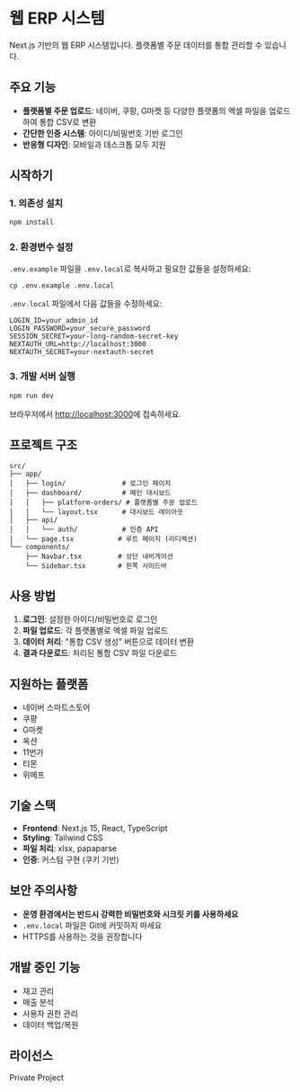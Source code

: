# 웹 ERP 시스템

Next.js 기반의 웹 ERP 시스템입니다. 플랫폼별 주문 데이터를 통합 관리할 수 있습니다.

## 주요 기능

-   **플랫폼별 주문 업로드**: 네이버, 쿠팡, G마켓 등 다양한 플랫폼의 엑셀 파일을 업로드하여 통합 CSV로 변환
-   **간단한 인증 시스템**: 아이디/비밀번호 기반 로그인
-   **반응형 디자인**: 모바일과 데스크톱 모두 지원

## 시작하기

### 1. 의존성 설치

```bash
npm install
```

### 2. 환경변수 설정

`.env.example` 파일을 `.env.local`로 복사하고 필요한 값들을 설정하세요:

```bash
cp .env.example .env.local
```

`.env.local` 파일에서 다음 값들을 수정하세요:

```env
LOGIN_ID=your_admin_id
LOGIN_PASSWORD=your_secure_password
SESSION_SECRET=your-long-random-secret-key
NEXTAUTH_URL=http://localhost:3000
NEXTAUTH_SECRET=your-nextauth-secret
```

### 3. 개발 서버 실행

```bash
npm run dev
```

브라우저에서 [http://localhost:3000](http://localhost:3000)에 접속하세요.

## 프로젝트 구조

```
src/
├── app/
│   ├── login/              # 로그인 페이지
│   ├── dashboard/          # 메인 대시보드
│   │   ├── platform-orders/ # 플랫폼별 주문 업로드
│   │   └── layout.tsx      # 대시보드 레이아웃
│   ├── api/
│   │   └── auth/           # 인증 API
│   └── page.tsx           # 루트 페이지 (리디렉션)
└── components/
    ├── Navbar.tsx         # 상단 네비게이션
    └── Sidebar.tsx        # 왼쪽 사이드바
```

## 사용 방법

1. **로그인**: 설정한 아이디/비밀번호로 로그인
2. **파일 업로드**: 각 플랫폼별로 엑셀 파일 업로드
3. **데이터 처리**: "통합 CSV 생성" 버튼으로 데이터 변환
4. **결과 다운로드**: 처리된 통합 CSV 파일 다운로드

## 지원하는 플랫폼

-   네이버 스마트스토어
-   쿠팡
-   G마켓
-   옥션
-   11번가
-   티몬
-   위메프

## 기술 스택

-   **Frontend**: Next.js 15, React, TypeScript
-   **Styling**: Tailwind CSS
-   **파일 처리**: xlsx, papaparse
-   **인증**: 커스텀 구현 (쿠키 기반)

## 보안 주의사항

-   **운영 환경에서는 반드시 강력한 비밀번호와 시크릿 키를 사용하세요**
-   `.env.local` 파일은 Git에 커밋하지 마세요
-   HTTPS를 사용하는 것을 권장합니다

## 개발 중인 기능

-   재고 관리
-   매출 분석
-   사용자 권한 관리
-   데이터 백업/복원

## 라이선스

Private Project
